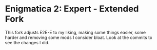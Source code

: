# Enigmatica 2: Expert - Extended Fork

This fork adjusts E2E-E to my liking, making some things easier, some harder and removing some mods I consider bloat. Look at the commits to see the changes I did.